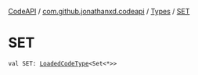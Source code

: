 [CodeAPI](../../index.md) / [com.github.jonathanxd.codeapi](../index.md) / [Types](index.md) / [SET](.)

# SET

`val SET: `[`LoadedCodeType`](../../com.github.jonathanxd.codeapi.type/-loaded-code-type/index.md)`<Set<*>>`